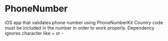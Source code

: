 # PhoneNumber
iOS app that validates phone number using PhoneNumberKit 
Country code must be included in the number in order to work properly. Dependency ignores character like + or -
